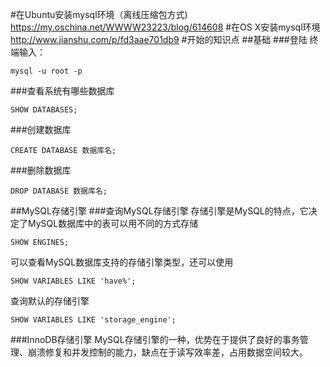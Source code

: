 #在Ubuntu安装mysql环境（离线压缩包方式)
<https://my.oschina.net/WWWW23223/blog/614608>
#在OS X安装mysql环境
<http://www.jianshu.com/p/fd3aae701db9>
#开始的知识点
##基础
###登陆
终端输入：
```
mysql -u root -p
```
###查看系统有哪些数据库
```
SHOW DATABASES;
```
###创建数据库
```
CREATE DATABASE 数据库名;
```
###删除数据库
```
DROP DATABASE 数据库名;
```
##MySQL存储引擎
###查询MySQL存储引擎
存储引擎是MySQL的特点，它决定了MySQL数据库中的表可以用不同的方式存储
```
SHOW ENGINES;
```
可以查看MySQL数据库支持的存储引擎类型，还可以使用
```
SHOW VARIABLES LIKE 'have%';
```
查询默认的存储引擎
```
SHOW VARIABLES LIKE 'storage_engine';
```
###InnoDB存储引擎
MySQL存储引擎的一种，优势在于提供了良好的事务管理、崩溃修复和并发控制的能力，缺点在于读写效率差，占用数据空间较大。
